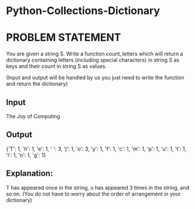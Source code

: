 # Python-Collections-Dictionary
# PROBLEM STATEMENT
You are given a string S. Write a function count_letters which will return a dictionary containing letters (including special characters) in string S as keys and their count in string S as values.

(Input and output will be handled by us you just need to write the function and return the dictionary)

## Input
The Joy of Computing

## Output
{'T': 1, 'h': 1, 'e': 1, ' ': 3, 'j': 1, 'o': 3, 'y': 1, 'f': 1, 'c': 1, 'm': 1, 'p': 1, 'u': 1, 't': 1, 'i': 1, 'n': 1, 'g': 1}

## Explanation: 
T has appeared once in the string, o has appeared 3 times in the string, and so on. (You do not have to worry about the order of arrangement in your dictionary)

